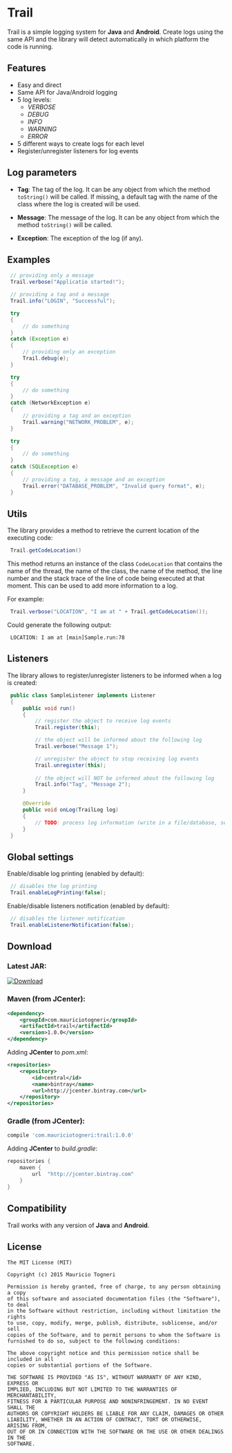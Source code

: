 # Trail

Trail is a simple logging system for **Java** and **Android**. Create logs using the same API and the library will detect automatically in which platform the code is running.

## Features

* Easy and direct
* Same API for Java/Android logging
* 5 log levels: 
   * _VERBOSE_
   * _DEBUG_
   * _INFO_
   * _WARNING_
   * _ERROR_
* 5 different ways to create logs for each level
* Register/unregister listeners for log events

## Log parameters

* **Tag**: The tag of the log. It can be any object from which the method `toString()` will be called. If missing, a default tag with the name of the class where the log is created will be used.

* **Message**: The message of the log. It can be any object from which the method `toString()` will be called.

* **Exception**: The exception of the log (if any).

## Examples

```java
 // providing only a message
 Trail.verbose("Applicatio started!");
```

```java
 // providing a tag and a message
 Trail.info("LOGIN", "Successful");
```

```java
 try
 {
     // do something
 }
 catch (Exception e)
 {
     // providing only an exception
     Trail.debug(e);
 }
```

```java
 try
 {
     // do something
 }
 catch (NetworkException e)
 {
     // providing a tag and an exception
     Trail.warning("NETWORK_PROBLEM", e);
 }
```

```java
 try
 {
     // do something
 }
 catch (SQLException e)
 {
     // providing a tag, a message and an exception
     Trail.error("DATABASE_PROBLEM", "Invalid query format", e);
 }
```

## Utils

The library provides a method to retrieve the current location of the executing code:

```java
 Trail.getCodeLocation()
```

This method returns an instance of the class `CodeLocation` that contains the name of the thread, the name of the class, the name of the method, the line number and the stack trace of the line of code being executed at that moment. This can be used to add more information to a log.

For example:

```java
 Trail.verbose("LOCATION", "I am at " + Trail.getCodeLocation());
```

Could generate the following output:

```text
 LOCATION: I am at [main]Sample.run:78
```

## Listeners

The library allows to register/unregister listeners to be informed when a log is created:

```java
 public class SampleListener implements Listener
 {
     public void run()
     {
         // register the object to receive log events
         Trail.register(this);

         // the object will be informed about the following log
         Trail.verbose("Message 1");

         // unregister the object to stop receiving log events
         Trail.unregister(this);
         
         // the object will NOT be informed about the following log
         Trail.info("Tag", "Message 2");
     }

     @Override
     public void onLog(TrailLog log)
     {
         // TODO: process log information (write in a file/database, send by network, etc.)
     }
 }
```

## Global settings

Enable/disable log printing (enabled by default):

```java
 // disables the log printing
 Trail.enableLogPrinting(false);
```

Enable/disable listeners notification (enabled by default):

```java
 // disables the listener notification
 Trail.enableListenerNotification(false);
```

## Download

### Latest JAR:

[ ![Download](https://api.bintray.com/packages/mauriciotogneri/maven/trail/images/download.svg) ](https://github.com/mauriciotogneri/trail/releases/download/v1.0.0/trail-1.0.0.jar)

### Maven (from JCenter):

```xml
<dependency>
    <groupId>com.mauriciotogneri</groupId>
    <artifactId>trail</artifactId>
    <version>1.0.0</version>
</dependency>
```

Adding **JCenter** to _pom.xml_:

```xml
<repositories>
    <repository>
        <id>central</id>
        <name>bintray</name>
        <url>http://jcenter.bintray.com</url>
    </repository>
</repositories>

```

### Gradle (from JCenter):

```groovy
compile 'com.mauriciotogneri:trail:1.0.0'
```

Adding **JCenter** to _build.gradle_:

```groovy
repositories {
    maven {
        url  "http://jcenter.bintray.com" 
    }
}
```

## Compatibility

Trail works with any version of **Java** and **Android**.

## License

	The MIT License (MIT)

	Copyright (c) 2015 Mauricio Togneri

	Permission is hereby granted, free of charge, to any person obtaining a copy
	of this software and associated documentation files (the "Software"), to deal
	in the Software without restriction, including without limitation the rights
	to use, copy, modify, merge, publish, distribute, sublicense, and/or sell
	copies of the Software, and to permit persons to whom the Software is
	furnished to do so, subject to the following conditions:

	The above copyright notice and this permission notice shall be included in all
	copies or substantial portions of the Software.

	THE SOFTWARE IS PROVIDED "AS IS", WITHOUT WARRANTY OF ANY KIND, EXPRESS OR
	IMPLIED, INCLUDING BUT NOT LIMITED TO THE WARRANTIES OF MERCHANTABILITY,
	FITNESS FOR A PARTICULAR PURPOSE AND NONINFRINGEMENT. IN NO EVENT SHALL THE
	AUTHORS OR COPYRIGHT HOLDERS BE LIABLE FOR ANY CLAIM, DAMAGES OR OTHER
	LIABILITY, WHETHER IN AN ACTION OF CONTRACT, TORT OR OTHERWISE, ARISING FROM,
	OUT OF OR IN CONNECTION WITH THE SOFTWARE OR THE USE OR OTHER DEALINGS IN THE
	SOFTWARE.
